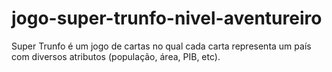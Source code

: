 # jogo-super-trunfo-nivel-aventureiro
Super Trunfo é um jogo de cartas no qual cada carta representa um país com diversos atributos (população, área, PIB, etc).
